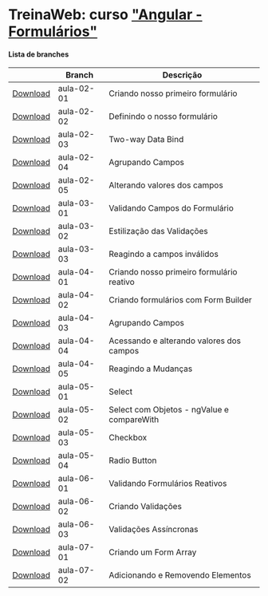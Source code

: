 # TreinaWeb: curso ["Angular - Formulários"](https://www.treinaweb.com.br/curso/angular-formularios)


#### Lista de branches
|  | Branch | Descrição |
| ------ | ------ |  ------ | 
| [Download](https://github.com/treinaweb/treinaweb-angular-formularios/archive/aula-02-01.zip) | aula-02-01  | Criando nosso primeiro formulário |
| [Download](https://github.com/treinaweb/treinaweb-angular-formularios/archive/aula-02-02.zip) | aula-02-02  | Definindo o nosso formulário |
| [Download](https://github.com/treinaweb/treinaweb-angular-formularios/archive/aula-02-03.zip) | aula-02-03  | Two-way Data Bind  |
| [Download](https://github.com/treinaweb/treinaweb-angular-formularios/archive/aula-02-04.zip) | aula-02-04  | Agrupando Campos |
| [Download](https://github.com/treinaweb/treinaweb-angular-formularios/archive/aula-02-05.zip) | aula-02-05  | Alterando valores dos campos |
| [Download](https://github.com/treinaweb/treinaweb-angular-formularios/archive/aula-03-01.zip) | aula-03-01  | Validando Campos do Formulário |
| [Download](https://github.com/treinaweb/treinaweb-angular-formularios/archive/aula-03-02.zip) | aula-03-02  | Estilização das Validações |
| [Download](https://github.com/treinaweb/treinaweb-angular-formularios/archive/aula-03-03.zip) | aula-03-03  | Reagindo a campos inválidos  |
| [Download](https://github.com/treinaweb/treinaweb-angular-formularios/archive/aula-04-01.zip) | aula-04-01  | Criando nosso primeiro formulário reativo |
| [Download](https://github.com/treinaweb/treinaweb-angular-formularios/archive/aula-04-02.zip) | aula-04-02  | Criando formulários com Form Builder |
| [Download](https://github.com/treinaweb/treinaweb-angular-formularios/archive/aula-04-03.zip) | aula-04-03  | Agrupando Campos |
| [Download](https://github.com/treinaweb/treinaweb-angular-formularios/archive/aula-04-04.zip) | aula-04-04  | Acessando e alterando valores dos campos |
| [Download](https://github.com/treinaweb/treinaweb-angular-formularios/archive/aula-04-05.zip) | aula-04-05  | Reagindo a Mudanças |
| [Download](https://github.com/treinaweb/treinaweb-angular-formularios/archive/aula-05-01.zip) | aula-05-01  | Select |
| [Download](https://github.com/treinaweb/treinaweb-angular-formularios/archive/aula-05-02.zip) | aula-05-02  | Select com Objetos - ngValue e compareWith |
| [Download](https://github.com/treinaweb/treinaweb-angular-formularios/archive/aula-05-03.zip) | aula-05-03  | Checkbox |
| [Download](https://github.com/treinaweb/treinaweb-angular-formularios/archive/aula-05-04.zip) | aula-05-04  | Radio Button |
| [Download](https://github.com/treinaweb/treinaweb-angular-formularios/archive/aula-06-01.zip) | aula-06-01  | Validando Formulários Reativos |
| [Download](https://github.com/treinaweb/treinaweb-angular-formularios/archive/aula-06-02.zip) | aula-06-02  | Criando Validações |
| [Download](https://github.com/treinaweb/treinaweb-angular-formularios/archive/aula-06-03.zip) | aula-06-03  | Validações Assíncronas |
| [Download](https://github.com/treinaweb/treinaweb-angular-formularios/archive/aula-07-01.zip) | aula-07-01  | Criando um Form Array |
| [Download](https://github.com/treinaweb/treinaweb-angular-formularios/archive/aula-07-02.zip) | aula-07-02  | Adicionando e Removendo Elementos |
